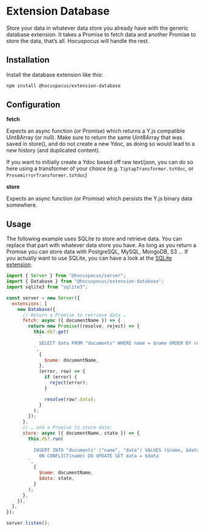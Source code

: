 # Extension Database

Store your data in whatever data store you already have with the generic database extension.
It takes a Promise to fetch data and another Promise to store the data, that’s all. Hocuspocus will handle the rest.

## Installation

Install the database extension like this:

```bash
npm install @hocuspocus/extension-database
```

## Configuration

**fetch**

Expects an async function (or Promise) which returns a Y.js compatible Uint8Array (or null).
Make sure to return the same Uint8Array that was saved in store(), and do not create a new Ydoc,
as doing so would lead to a new history (and duplicated content).

If you want to initially create a Ydoc based off raw text/json, you can do so here using a transformer of your choice
(e.g. `TiptapTransformer.toYdoc`, or `ProsemirrorTransformer.toYdoc`)

**store**

Expects an async function (or Promise) which persists the Y.js binary data somewhere.

## Usage

The following example uses SQLite to store and retrieve data. You can replace that part with whatever data store you
have. As long as you return a Promise you can store data with PostgreSQL, MySQL, MongoDB, S3 … If you actually want to
use SQLite, you can have a look at the [SQLite extension](/server/extensions#Sqlite).

```js
import { Server } from "@hocuspocus/server";
import { Database } from "@hocuspocus/extension-database";
import sqlite3 from "sqlite3";

const server = new Server({
  extensions: [
    new Database({
      // Return a Promise to retrieve data …
      fetch: async ({ documentName }) => {
        return new Promise((resolve, reject) => {
          this.db?.get(
            `
            SELECT data FROM "documents" WHERE name = $name ORDER BY rowid DESC
          `,
            {
              $name: documentName,
            },
            (error, row) => {
              if (error) {
                reject(error);
              }

              resolve(row?.data);
            }
          );
        });
      },
      // … and a Promise to store data:
      store: async ({ documentName, state }) => {
        this.db?.run(
          `
          INSERT INTO "documents" ("name", "data") VALUES ($name, $data)
            ON CONFLICT(name) DO UPDATE SET data = $data
        `,
          {
            $name: documentName,
            $data: state,
          }
        );
      },
    }),
  ],
});

server.listen();
```
